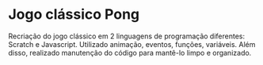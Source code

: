 # Jogo clássico Pong

Recriação do jogo clássico em 2 linguagens de programação diferentes: Scratch e Javascript. 
Utilizado animação, eventos, funções, variáveis. Além disso, realizado manutenção do código para mantê-lo limpo e organizado.
